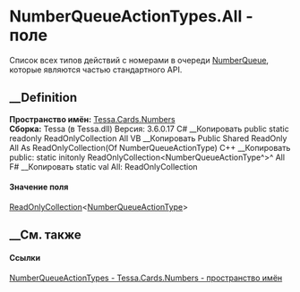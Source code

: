 # NumberQueueActionTypes.All - поле
Список всех типов действий с номерами в очереди
[NumberQueue](T_Tessa_Cards_Numbers_NumberQueue.htm), которые являются частью
стандартного API.
## __Definition
 **Пространство имён:** [Tessa.Cards.Numbers](N_Tessa_Cards_Numbers.htm)  
 **Сборка:** Tessa (в Tessa.dll) Версия: 3.6.0.17
C# __Копировать
     public static readonly ReadOnlyCollection<NumberQueueActionType> All
VB __Копировать
     Public Shared ReadOnly All As ReadOnlyCollection(Of NumberQueueActionType)
C++ __Копировать
     public:
    static initonly ReadOnlyCollection<NumberQueueActionType^>^ All
F# __Копировать
     static val All: ReadOnlyCollection<NumberQueueActionType>
#### Значение поля
[ReadOnlyCollection](https://learn.microsoft.com/dotnet/api/system.collections.objectmodel.readonlycollection-1)<[NumberQueueActionType](T_Tessa_Cards_Numbers_NumberQueueActionType.htm)>
##  __См. также
#### Ссылки
[NumberQueueActionTypes - ](T_Tessa_Cards_Numbers_NumberQueueActionTypes.htm)
[Tessa.Cards.Numbers - пространство имён](N_Tessa_Cards_Numbers.htm)
